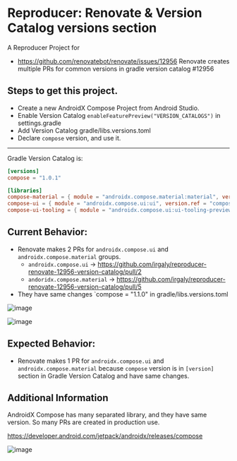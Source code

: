 # Reproducer: Renovate & Version Catalog versions section

A Reproducer Project for 

* https://github.com/renovatebot/renovate/issues/12956 Renovate creates multiple PRs for common versions in gradle version catalog #12956

## Steps to get this project.

* Create a new AndroidX Compose Project from Android Studio.
* Enable Version Catalog `enableFeaturePreview("VERSION_CATALOGS")` in settings.gradle
* Add Version Catalog gradle/libs.versions.toml
* Declare `compose` version, and use it.

---

Gradle Version Catalog is:

```toml
[versions]
compose = "1.0.1"

[libraries]
compose-material = { module = "androidx.compose.material:material", version.ref = "compose" }
compose-ui = { module = "androidx.compose.ui:ui", version.ref = "compose" }
compose-ui-tooling = { module = "androidx.compose.ui:ui-tooling-preview", version.ref = "compose" }
```

## Current Behavior:

* Renovate makes 2 PRs for `androidx.compose.ui` and `androidx.compose.material` groups.
    * `androidx.compose.ui` -> https://github.com/irgaly/reproducer-renovate-12956-version-catalog/pull/2
    * `andoridx.compose.material` -> https://github.com/irgaly/reproducer-renovate-12956-version-catalog/pull/5
* They have same changes `compose = "1.1.0" in gradle/libs.versions.toml

![image](https://user-images.githubusercontent.com/1311446/153553978-07ebc109-c2a8-4f78-92fd-bcdcfba0d26b.png)

![image](https://user-images.githubusercontent.com/1311446/153554027-0f27e630-e65d-4285-bf11-b24efef0465f.png)

## Expected Behavior:

* Renovate makes 1 PR for `androidx.compose.ui` and `androidx.compose.material` because `compose` version is in `[version]` section in Gradle Version Catalog and have same changes.

## Additional Information

AndroidX Compose has many separated library, and they have same version.
So many PRs are created in production use.

https://developer.android.com/jetpack/androidx/releases/compose

![image](https://user-images.githubusercontent.com/1311446/153554221-00534828-79b0-49a2-945f-05ec3b0e16e0.png)

